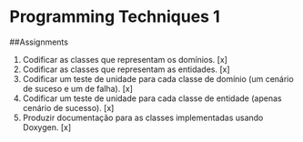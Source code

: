   # Programming Techniques 1

##Assignments

1. Codificar as classes que representam os domínios. [x]
2. Codificar as classes que representam as entidades. [x]
3. Codificar um teste de unidade para cada classe de domínio (um cenário de suceso e um de falha). [x]
4. Codificar um teste de unidade para cada classe de entidade (apenas cenário de sucesso). [x]
5. Produzir documentação para as classes implementadas usando Doxygen. [x]
